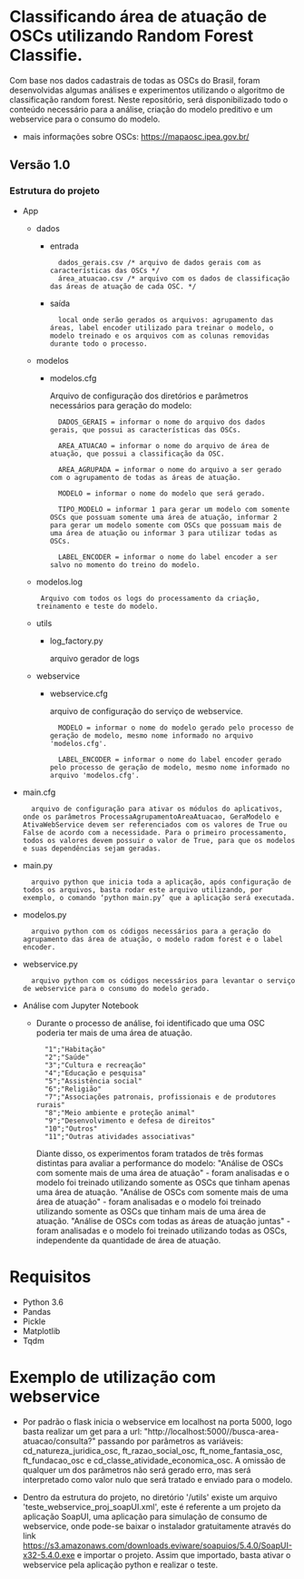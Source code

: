# Classificando área de atuação de OSCs utilizando Random Forest Classifie.
Com base nos dados cadastrais de todas as OSCs do Brasil, foram desenvolvidas algumas análises e experimentos utilizando o algoritmo de classificação random forest.
Neste repositório, será disponibilizado todo o conteúdo necessário para a análise, criação do modelo preditivo e um webservice para o consumo do modelo.
- mais informações sobre OSCs: https://mapaosc.ipea.gov.br/
## Versão 1.0

### Estrutura do projeto
- App
	- dados
		* entrada 
		
				dados_gerais.csv /* arquivo de dados gerais com as características das OSCs */
				área_atuacao.csv /* arquivo com os dados de classificação das áreas de atuação de cada OSC. */
    
		* saída
		
				local onde serão gerados os arquivos: agrupamento das áreas, label encoder utilizado para treinar o modelo, o modelo treinado e os arquivos com as colunas removidas durante todo o processo.
				
	- modelos
		* modelos.cfg 
		
			Arquivo de configuração dos diretórios e parâmetros necessários para geração do modelo:
				
				DADOS_GERAIS = informar o nome do arquivo dos dados gerais, que possui as características das OSCs.
 
				AREA_ATUACAO = informar o nome do arquivo de área de atuação, que possui a classificação da OSC.

				AREA_AGRUPADA = informar o nome do arquivo a ser gerado com o agrupamento de todas as áreas de atuação.

				MODELO = informar o nome do modelo que será gerado.

				TIPO_MODELO = informar 1 para gerar um modelo com somente OSCs que possuam somente uma área de atuação, informar 2 para gerar um modelo somente com OSCs que possuam mais de uma área de atuação ou informar 3 para utilizar todas as OSCs.

				LABEL_ENCODER = informar o nome do label encoder a ser salvo no momento do treino do modelo.

	 * modelos.log
	 
	 		Arquivo com todos os logs do processamento da criação, treinamento e teste do modelo.
  
	
	- utils
	
		* log_factory.py
	
			arquivo gerador de logs
  
	- webservice
	
		* webservice.cfg
			
			arquivo de configuração do serviço de webservice.
	
				MODELO = informar o nome do modelo gerado pelo processo de geração de modelo, mesmo nome informado no arquivo 'modelos.cfg'.
	
				LABEL_ENCODER = informar o nome do label encoder gerado pelo processo de geração de modelo, mesmo nome informado no arquivo 'modelos.cfg'.

- main.cfg
	
		arquivo de configuração para ativar os módulos do aplicativos, onde os parâmetros ProcessaAgrupamentoAreaAtuacao, GeraModelo e AtivaWebService devem ser referenciados com os valores de True ou False de acordo com a necessidade. Para o primeiro processamento, todos os valores devem possuir o valor de True, para que os modelos e suas dependências sejam geradas.

- main.py

		arquivo python que inicia toda a aplicação, após configuração de todos os arquivos, basta rodar este arquivo utilizando, por exemplo, o	comando ‘python main.py’ que a aplicação será executada.

- modelos.py

		arquivo python com os códigos necessários para a geração do agrupamento das área de atuação, o modelo radom forest e o label encoder.

- webservice.py
	
		arquivo python com os códigos necessários para levantar o serviço de webservice para o consumo do modelo gerado.
- Análise com Jupyter Notebook

	- Durante o processo de análise, foi identificado que uma OSC poderia ter mais de uma área de atuação.
		
			"1";"Habitação"
			"2";"Saúde"
			"3";"Cultura e recreação"
			"4";"Educação e pesquisa"
			"5";"Assistência social"
			"6";"Religião"
			"7";"Associações patronais, profissionais e de produtores rurais"
			"8";"Meio ambiente e proteção animal"
			"9";"Desenvolvimento e defesa de direitos"
			"10";"Outros"
			"11";"Outras atividades associativas"
                 
		 Diante disso, os experimentos foram tratados de três formas distintas para avaliar a performance do modelo:
		 	"Análise de OSCs com somente mais de uma área de atuação" - foram analisadas e o modelo foi treinado utilizando somente as OSCs que tinham apenas uma área de atuação.
			"Análise de OSCs com somente mais de uma área de atuação" - foram analisadas e o modelo foi treinado utilizando somente as OSCs que tinham mais de uma área de atuação.
			"Análise de OSCs com todas as áreas de atuação juntas" - foram analisadas e o modelo foi treinado utilizando todas as OSCs, independente da quantidade de área de atuação.

# Requisitos
- Python 3.6
- Pandas
- Pickle
- Matplotlib
- Tqdm

# Exemplo de utilização com webservice

- Por padrão o flask inicia o webservice em localhost na porta 5000, logo basta realizar um get para a url: "http://localhost:5000//busca-area-atuacao/consulta?" passando por parâmetros as variáveis: cd_natureza_juridica_osc, ft_razao_social_osc, ft_nome_fantasia_osc, ft_fundacao_osc e cd_classe_atividade_economica_osc. A omissão de qualquer um dos parâmetros não será gerado erro, mas será interpretado como valor nulo que será tratado e enviado para o modelo.

- Dentro da estrutura do projeto, no diretório '/utils' existe um arquivo 'teste_webservice_proj_soapUI.xml', este é referente a um projeto da aplicação SoapUI, uma aplicação para simulação de consumo de webservice, onde pode-se baixar o instalador gratuitamente através do link https://s3.amazonaws.com/downloads.eviware/soapuios/5.4.0/SoapUI-x32-5.4.0.exe e importar o projeto. Assim que importado, basta ativar o webservice pela aplicação python e realizar o teste.
